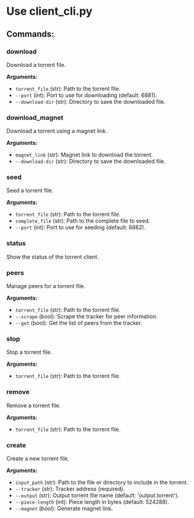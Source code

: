 # Use client_cli.py

## Commands:

### download
Download a torrent file.

**Arguments:**
- `torrent_file` (str): Path to the torrent file.
- `--port` (int): Port to use for downloading (default: 6881).
- `--download-dir` (str): Directory to save the downloaded file.

### download_magnet
Download a torrent using a magnet link.

**Arguments:**
- `magnet_link` (str): Magnet link to download the torrent.
- `--download-dir` (str): Directory to save the downloaded file.

### seed
Seed a torrent file.

**Arguments:**
- `torrent_file` (str): Path to the torrent file.
- `complete_file` (str): Path to the complete file to seed.
- `--port` (int): Port to use for seeding (default: 6882).

### status
Show the status of the torrent client.

### peers
Manage peers for a torrent file.

**Arguments:**
- `torrent_file` (str): Path to the torrent file.
- `--scrape` (bool): Scrape the tracker for peer information.
- `--get` (bool): Get the list of peers from the tracker.

### stop
Stop a torrent file.

**Arguments:**
- `torrent_file` (str): Path to the torrent file.

### remove
Remove a torrent file.

**Arguments:**
- `torrent_file` (str): Path to the torrent file.

### create
Create a new torrent file.

**Arguments:**
- `input_path` (str): Path to the file or directory to include in the torrent.
- `--tracker` (str): Tracker address (required).
- `--output` (str): Output torrent file name (default: 'output.torrent').
- `--piece-length` (int): Piece length in bytes (default: 524288).
- `--magnet` (bool): Generate magnet link.